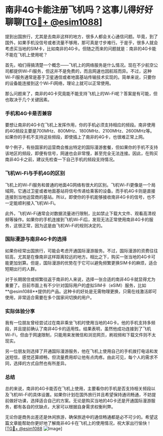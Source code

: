 # 南非4G卡能注册飞机吗？这事儿得好好聊聊[[TG💪+ @esim1088](https://t.me/s/esim1088)]

提到出国旅行，尤其是去南非这样的地方，很多人都会关心通信问题。毕竟，到了国外，如果手机没信号或者流量不够用，那可真是寸步难行。于是乎，很多人就会考虑买当地的SIM卡，比如南非的4G卡。但随之而来的问题就是：南非的4G卡能不能在飞机上使用呢？

首先，咱们得搞清楚一个概念——飞机上的网络服务是什么情况。现在不少航空公司都提供Wi-Fi服务，但这并不是免费的，而且网速也因航班而异。不过，这种Wi-Fi服务通常是基于卫星通信或者地面基站传输技术实现的。简单来说，只要你的设备能连接到这个Wi-Fi网络，理论上就可以正常使用。

那么问题来了，南非的4G卡究竟能不能支持飞机上的Wi-Fi呢？答案是有可能，但也取决于几个关键因素。

### 手机和4G卡是否兼容

要想让南非的4G卡在飞机上发挥作用，你的手机必须支持相应的频段。南非使用的4G频段主要是700MHz、800MHz、1800MHz、2100MHz、2600MHz等。如果你的手机不支持这些频段，即使插上了南非的4G卡，也很难正常上网。

举个例子，有些国家的运营商会推出特定的国际漫游套餐，但如果你的手机不支持该地区的频段，即便有信号，网速也会非常慢，甚至完全无法连接。因此，在购买南非4G卡之前，建议先检查一下自己手机的频段支持情况。

### 飞机Wi-Fi与手机4G的区别

飞机上的Wi-Fi服务和普通的地面4G网络有很大的区别。飞机Wi-Fi更像是一个局域网，它通过卫星或者地面基站将信号传递给乘客的设备。而手机4G卡则是直接连接到当地运营商的基站。所以，即使你的手机能够接收南非4G卡的信号，也不一定能顺利接入飞机Wi-Fi。

此外，飞机Wi-Fi通常会对数据流量进行限制，比如禁止下载大文件、观看高清视频等操作。如果你的手机连接到飞机Wi-Fi后，发现无法正常使用南非4G卡的服务，这很正常，因为这是由飞机Wi-Fi的规则决定的。

### 国际漫游与南非4G卡的选择

如果你经常出国旅行，可能会考虑开通国际漫游服务。不过，国际漫游的资费往往较高，尤其是在像南非这样距离较远的地方。相比之下，购买一张当地的4G卡可能更加划算。但是，国际漫游的优势在于它可以避免频繁更换SIM卡的麻烦，适合短期出行的人群。

对于长期居住或频繁往返于南非的人来说，选择一张合适的南非4G卡就显得尤为重要了。目前市面上有不少针对国际用户的虚拟SIM卡（eSIM）服务，比如**@esim1088**提供的产品。这种卡的好处是无需物理更换，只需在线激活即可使用，非常适合需要在多个国家间切换的用户。

### 实际体验分享

我有一位朋友曾经尝试过在南非乘坐飞机时使用当地的4G卡。他的手机支持多频段，并且提前确认了南非4G卡的适用性。结果表明，虽然他成功连接到了飞机Wi-Fi，但由于网速限制，只能用来发微信和浏览网页，刷视频和下载文件则不太现实。

另一位朋友则选择了开通国际漫游服务，他在飞机上使用自己的手机拨打电话和发送短信，感觉还算顺畅，但流量费用却让他有点肉疼。由此可见，每个人的需求不同，选择的方式自然也有所差异。

### 总结

总的来说，南非的4G卡能否在飞机上使用，主要看你的手机是否支持相关频段以及飞机Wi-Fi的具体设置。如果你计划在国外旅行并且希望保持通讯畅通，不妨提前做好功课，选择适合自己的方案。无论是购买当地的4G卡还是开通国际漫游服务，都有各自的优缺点，大家可以根据自身需求权衡利弊。

无论你是商务出差还是休闲旅游，确保旅途中的通信畅通都是必不可少的。希望这篇文章能帮助你更好地了解南非4G卡在飞机上的使用情况，祝大家出行愉快！[[TG💪+ @esim1088](https://t.me/s/esim1088) ![Image](https://i.postimg.cc/4NQfJmqS/Snipaste-2025-05-13-00-14-12.png)]